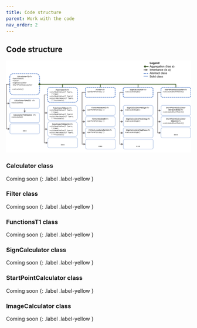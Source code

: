 ```yaml
---
title: Code structure
parent: Work with the code
nav_order: 2
---
```


## Code structure

![Code Structure](../images/Fig2.png)

### Calculator class
Coming soon
{: .label .label-yellow }

### Filter class
Coming soon
{: .label .label-yellow }

### FunctionsT1 class
Coming soon
{: .label .label-yellow }

### SignCalculator class
Coming soon
{: .label .label-yellow }

### StartPointCalculator class
Coming soon
{: .label .label-yellow }

### ImageCalculator class
Coming soon
{: .label .label-yellow }
